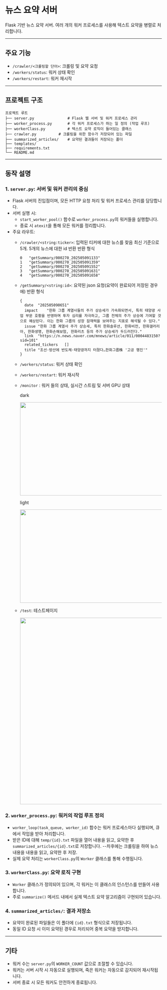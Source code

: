 # 뉴스 요약 서버

Flask 기반 뉴스 요약 서버. 여러 개의 워커 프로세스를 사용해 텍스트 요약을 병렬로 처리합니다.

---

## 주요 기능

- `/crawler/<크롤링할 단어>`: 크롤링 및 요약 요청
- `/workers/status`: 워커 상태 확인
- `/workers/restart`: 워커 재시작

---


## 프로젝트 구조

```
프로젝트 루트
├── server.py               # Flask 웹 서버 및 워커 프로세스 관리
├── worker_process.py       # 각 워커 프로세스가 하는 일 정의 (작업 루프)
├── workerClass.py          # 텍스트 요약 로직이 들어있는 클래스
├── crawler.py          # 크롤링을 위한 함수가 저장되어 있는 파일
├── summarized_articles/    # 요약된 결과들이 저장되는 폴더
├── templates/              
├── requirements.txt        
└── README.md            
```

---

## 동작 설명

### 1. `server.py`: 서버 및 워커 관리의 중심

- Flask 서버의 진입점이며, 모든 HTTP 요청 처리 및 워커 프로세스 관리를 담당합니다.
- 서버 실행 시:
  - `start_worker_pool()` 함수로 `worker_process.py`의 워커들을 실행합니다.
  - 종료 시 `atexit`을 통해 모든 워커를 정리합니다.
- 주요 라우트:
  - `/crawler/<string:ticker>`: 입력된 티커에 대한 뉴스를 찾음 최신 기준으로 5개. 5개의 뉴스에 대한 id 반환
    반환 형식
    ```
    0	"getSummary/000270_202505091133"
    1	"getSummary/000270_202505091359"
    2	"getSummary/000270_202505091552"
    3	"getSummary/000270_202505091631"
    4	"getSummary/000270_202505091658"
    ```
  - `/getSummary/<string:id>`: 요약된 json 요청(요약이 완료되어 저장된 경우에)
    반환 형식
    ```
    {
      date	"202505090651"
      impact	"한화 그룹 계열사들의 주가 상승세가 가속화되면서, 특히 태양광 사업 부문 호황을 반영하며 투자 심리를 자극하고, 그룹 전체의 주가 상승에 기여할 것으로 예상된다. 이는 한화 그룹의 성장 잠재력을 보여주는 지표로 해석될 수 있다."
      issue	"한화 그룹 계열사 주가 상승세, 특히 한화솔루션, 한화비전, 한화갤러리아, 한화생명, 한화손해보험, 한화리츠 등의 주가 상승세가 두드러진다."
      link	"https://n.news.naver.com/mnews/article/011/0004483150?sid=101"
      related_tickers	[]
      title	"조선·방산에 반도체·태양광까지 터졌다…한화그룹株 '고공 행진'"
    }
    ```

  - `/workers/status`: 워커 상태 확인
  - `/workers/restart`: 워커 재시작
  - `/monitor` : 워커 들의 상태, 실시간 스트림 및 서버 GPU 상태

    dark
    
    
    <img src=https://github.com/user-attachments/assets/2b21ae50-d7c7-4b50-9327-7f82681c669b width="600" height="300"></img>
 
    light
    
    <img src=https://github.com/user-attachments/assets/5545edc4-6e05-4819-a921-812f92e82bb9 width="600" height="300"></img>

  - `/test`: 테스트페이지
  
    <img src="https://github.com/user-attachments/assets/fe94fe19-4d04-4b43-8cf4-c8345a8012f1" width="600" height="600"></img>


### 2. `worker_process.py`: 워커의 작업 루프 정의

- `worker_loop(task_queue, worker_id)` 함수는 워커 프로세스마다 실행되며, 큐에서 작업을 받아 처리합니다.
- 받은 ID에 대해 `temp/{id}.txt` 파일을 열어 내용을 읽고, 요약한 후 `summarized_articles/{id}.txt`로 저장합니다.
       --차후에는 크롤링을 하여 뉴스 내용을 내용을 읽고, 요약한 후 저장.
- 실제 요약 처리는 `workerClass.py`의 `Worker` 클래스를 통해 수행됩니다.

### 3. `workerClass.py`: 요약 로직 구현

- `Worker` 클래스가 정의되어 있으며, 각 워커는 이 클래스의 인스턴스를 만들어 사용합니다.
- 주로 `summarize()` 메서드 내에서 실제 텍스트 요약 알고리즘이 구현되어 있습니다.

### 4. `summarized_articles/`: 결과 저장소

- 요약이 완료된 파일들은 이 폴더에 `{id}.txt` 형식으로 저장됩니다.
- 동일 ID 요청 시 이미 요약된 경우로 처리되어 중복 요약을 방지합니다.
---

## 기타

- 워커 수는 `server.py`의 `WORKER_COUNT` 값으로 조절할 수 있습니다.
- 워커는 서버 시작 시 자동으로 실행되며, 죽은 워커는 자동으로 감지되어 재시작됩니다.
- 서버 종료 시 모든 워커도 안전하게 종료됩니다.
